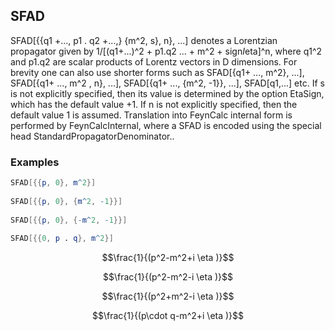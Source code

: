 ##  SFAD 

SFAD[{{q1 +..., p1 . q2 +...,} {m^2, s}, n}, ...] denotes a Lorentzian propagator given by 1/[(q1+...)^2 + p1.q2 ... + m^2 + sign*I*eta]^n, where  q1^2 and p1.q2 are scalar products of Lorentz vectors in D dimensions. For brevity one can also use shorter forms such as SFAD[{q1+ ...,  m^2}, ...], SFAD[{q1+ ...,  m^2 , n}, ...], SFAD[{q1+ ...,  {m^2, -1}}, ...], SFAD[q1,...]  etc. If s is not explicitly specified, then its value is determined by the option EtaSign, which has the default value +1. If n is not explicitly specified, then the default value 1 is assumed. Translation into FeynCalc internal form is performed by FeynCalcInternal, where a SFAD is encoded using the special head StandardPropagatorDenominator..

###  Examples 

```mathematica
SFAD[{{p, 0}, m^2}] 
 
SFAD[{{p, 0}, {m^2, -1}}] 
 
SFAD[{{p, 0}, {-m^2, -1}}] 
 
SFAD[{{0, p . q}, m^2}]
```

$$\frac{1}{(p^2-m^2+i \eta )}$$

$$\frac{1}{(p^2-m^2-i \eta )}$$

$$\frac{1}{(p^2+m^2-i \eta )}$$

$$\frac{1}{(p\cdot q-m^2+i \eta )}$$